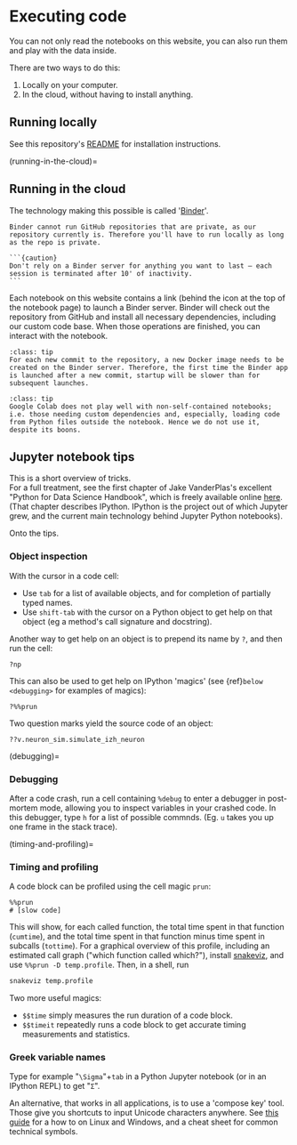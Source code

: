 # Executing code

You can not only read the notebooks on this website, you can also run them and play with the data inside.

There are two ways to do this:

1. Locally on your computer.
2. In the cloud, without having to install anything.


## Running locally

See this repository's [README](https://github.com/tfiers/voltage-to-wiring-sim#readme) for installation instructions.


(running-in-the-cloud)=
## Running in the cloud

The technology making this possible is called '[Binder](https://mybinder.org/)'.

```{error}
Binder cannot run GitHub repositories that are private, as our repository currently is. Therefore you'll have to run locally as long as the repo is private.
```

````{margin}
```{caution}
Don't rely on a Binder server for anything you want to last – each session is terminated after 10' of inactivity.
```
````
Each notebook on this website contains a link (behind the <i class="fas fa-rocket"></i> icon at the top of the notebook page) to launch a Binder server. Binder will check out the repository from GitHub and install all necessary dependencies, including our custom code base. When those operations are finished, you can interact with the notebook.

```{admonition} Slow launch?
:class: tip
For each new commit to the repository, a new Docker image needs to be created on the Binder server. Therefore, the first time the Binder app is launched after a new commit, startup will be slower than for subsequent launches.
```
```{admonition} Why not Google Colab?
:class: tip
Google Colab does not play well with non-self-contained notebooks; i.e. those needing custom dependencies and, especially, loading code from Python files outside the notebook. Hence we do not use it, despite its boons.
```


## Jupyter notebook tips

This is a short overview of tricks.\
For a full treatment, see the first chapter of Jake VanderPlas's excellent "Python for Data Science Handbook", which is freely available online [here](https://jakevdp.github.io/PythonDataScienceHandbook/#Table-of-Contents). (That chapter describes IPython. IPython is the project out of which Jupyter grew, and the current main technology behind Jupyter Python notebooks).

Onto the tips.

### Object inspection
With the cursor in a code cell:
 - Use `tab` for a list of available objects, and for completion of partially typed names.
 - Use `shift-tab` with the cursor on a Python object to get help on that object (eg a method's call signature and docstring).

Another way to get help on an object is to prepend its name by `?`, and then run the cell:
```
?np
```
This can also be used to get help on IPython 'magics' (see {ref}`below <debugging>` for examples of magics):
```
?%%prun
```

Two question marks yield the source code of an object:
```
??v.neuron_sim.simulate_izh_neuron
```


(debugging)=
### Debugging
After a code crash, run a cell containing `%debug` to enter a debugger in post-mortem mode, allowing you to inspect variables in your crashed code. In this debugger, type `h` for a list of possible commnds. (Eg. `u` takes you up one frame in the stack trace).


(timing-and-profiling)=
### Timing and profiling

A code block can be profiled using the cell magic `prun`:
```ipython
%%prun
# [slow code]
```
This will show, for each called function, the total time spent in that function (`cumtime`), and the total time spent in that function minus time spent in subcalls (`tottime`).
For a graphical overview of this profile, including an estimated call graph ("which function called which?"), install [snakeviz](https://jiffyclub.github.io/snakeviz/), and use `%%prun -D temp.profile`. Then, in a shell, run
```bash
snakeviz temp.profile
```

Two more useful magics:
- `$$time` simply measures the run duration of a code block.
- `$$timeit` repeatedly runs a code block to get accurate timing measurements and statistics.


### Greek variable names

Type for example "`\Sigma`"+`tab` in a Python Jupyter notebook (or in an IPython REPL) to get "`Σ`".

An alternative, that works in all applications, is to use a 'compose key' tool. Those give you shortcuts to input Unicode characters anywhere. See [this guide](http://sjbyrnes.com/unicode.html) for a how to on Linux and Windows, and a cheat sheet for common technical symbols.
